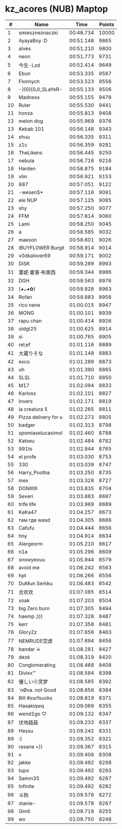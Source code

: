 # kz_acores (NUB) Maptop

|  # | Name | Time | Points |
|-------------- | -------------- | -------------- | -------------- | 
| 1 | smieszneznaczki | 00:48.734 | 10000 | 
| 2 | AyayaBoy :D | 00:51.148 | 9865 | 
| 3 | alves | 00:51.210 | 9800 | 
| 4 | neon | 00:51.773 | 9731 | 
| 5 | 今生-Lzd | 00:52.414 | 9649 | 
| 6 | Ebun | 00:53.335 | 9587 | 
| 7 | Flonnych | 00:53.523 | 9556 | 
| 8 | -}{0}{0JI_SLaYeR- | 00:55.133 | 9506 | 
| 9 | Madness | 00:55.155 | 9476 | 
| 10 | Ruler | 00:55.530 | 9441 | 
| 11 | honza | 00:55.813 | 9408 | 
| 12 | melon dog | 00:55.969 | 9376 | 
| 13 | Kebab 101 | 00:56.148 | 9343 | 
| 14 | shuu | 00:56.335 | 9311 | 
| 15 | z1c | 00:56.359 | 9281 | 
| 16 | TheLikens | 00:56.445 | 9250 | 
| 17 | nebula | 00:56.716 | 9216 | 
| 18 | Harden | 00:56.875 | 9184 | 
| 19 | vlm | 00:56.921 | 9153 | 
| 20 | 887 | 00:57.051 | 9122 | 
| 21 | -wesenS* | 00:57.116 | 9091 | 
| 22 | ele NUP | 00:57.125 | 9085 | 
| 23 | shy | 00:57.250 | 9077 | 
| 24 | FFM | 00:57.814 | 9060 | 
| 25 | Lami | 00:58.250 | 9045 | 
| 26 | a | 00:58.585 | 9032 | 
| 27 | maeson | 00:58.601 | 9026 | 
| 28 | iBUYFL0WER Burgit | 00:58.914 | 9014 | 
| 29 | v0dkalover69 | 00:59.171 | 9002 | 
| 30 | DiSK | 00:59.289 | 8993 | 
| 31 | 蕾妮·霍普·布萊西 | 00:59.344 | 8986 | 
| 32 | DGH | 00:59.563 | 8976 | 
| 33 | (◕ᴗ◕✿) | 00:59.828 | 8963 | 
| 34 | Rofan | 00:59.883 | 8956 | 
| 35 | rico nene | 01:00.015 | 8947 | 
| 36 | MONG | 01:00.101 | 8939 | 
| 37 | rapu chan | 01:00.414 | 8926 | 
| 38 | oldgt25 | 01:00.625 | 8914 | 
| 39 | si | 01:00.765 | 8905 | 
| 40 | rel;ef | 01:01.116 | 8889 | 
| 41 | 大蔵りそな | 01:01.148 | 8883 | 
| 42 | exco | 01:01.289 | 8873 | 
| 43 | uh | 01:01.390 | 8865 | 
| 44 | SLSL | 01:01.710 | 8850 | 
| 45 | M17 | 01:02.094 | 8833 | 
| 46 | Karloss | 01:02.101 | 8827 | 
| 47 | Invers | 01:02.171 | 8819 | 
| 48 | la creatura 5 | 01:02.265 | 8811 | 
| 49 | Pizza delivery for u | 01:02.273 | 8805 | 
| 50 | badger | 01:02.313 | 8798 | 
| 51 | spomiaselucasimol | 01:02.460 | 8788 | 
| 52 | Katseu | 01:02.484 | 8782 | 
| 53 | 991ts | 01:02.844 | 8765 | 
| 54 | el profe | 01:03.030 | 8753 | 
| 55 | 330 | 01:03.039 | 8747 | 
| 56 | Harry_Pootha | 01:03.250 | 8735 | 
| 57 | mex | 01:03.328 | 8727 | 
| 58 | DONIIIIII | 01:03.835 | 8704 | 
| 59 | Severi | 01:03.883 | 8697 | 
| 60 | trife life | 01:03.969 | 8689 | 
| 61 | KaKa47 | 01:04.257 | 8673 | 
| 62 | там где wasd | 01:04.305 | 8666 | 
| 63 | Cafufu | 01:04.444 | 8656 | 
| 64 | hny | 01:04.914 | 8634 | 
| 65 | Alergeorm | 01:05.210 | 8617 | 
| 66 | n1a | 01:05.296 | 8609 | 
| 67 | snowyeouu | 01:05.944 | 8579 | 
| 68 | avoid me | 01:06.242 | 8563 | 
| 69 | hpt | 01:06.266 | 8556 | 
| 70 | DuMun Serkku | 01:06.483 | 8542 | 
| 71 | 合欢欢 | 01:07.085 | 8514 | 
| 72 | soak | 01:07.203 | 8504 | 
| 73 | big Zero burn | 01:07.305 | 8494 | 
| 74 | haemp ;))) | 01:07.328 | 8487 | 
| 75 | kerr | 01:07.358 | 8481 | 
| 76 | GloryZz | 01:07.656 | 8463 | 
| 77 | NEMRUDE空虚 | 01:07.694 | 8456 | 
| 78 | bandar ☠ | 01:08.281 | 8427 | 
| 79 | dezé | 01:08.319 | 8420 | 
| 80 | Conglomerating | 01:08.468 | 8408 | 
| 81 | Divixx™ | 01:08.584 | 8398 | 
| 82 | 優しい❀灵梦 | 01:08.585 | 8392 | 
| 83 | `nØva. not Good | 01:08.656 | 8384 | 
| 84 | Bill #surfsucks | 01:08.819 | 8371 | 
| 85 | Hasakiqwq | 01:09.069 | 8355 | 
| 86 | wend1go ♡ | 01:09.132 | 8347 | 
| 87 | 伏地菇菇 | 01:09.233 | 8337 | 
| 88 | Hessu | 01:09.242 | 8331 | 
| 89 | :( | 01:09.352 | 8321 | 
| 90 | rasane =)) | 01:09.367 | 8315 | 
| 91 | ℮ | 01:09.406 | 8308 | 
| 92 | jakke | 01:09.492 | 8298 | 
| 93 | tupo | 01:09.492 | 8293 | 
| 94 | Samm35 | 01:09.492 | 8287 | 
| 95 | Infinite | 01:09.492 | 8282 | 
| 96 | 斗狗 | 01:09.578 | 8272 | 
| 97 | stanie- | 01:09.578 | 8267 | 
| 98 | Gimli | 01:09.718 | 8255 | 
| 99 | wx | 01:09.750 | 8248 | 

